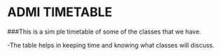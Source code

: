 # ADMI TIMETABLE

###This is a sim ple timetable of some of the classes that we have.

-The table helps in keeping time and knowing what classes will discuss.
